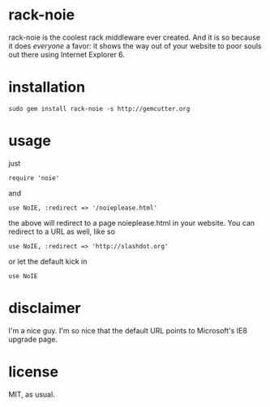 # rack-noie

rack-noie is the coolest rack middleware ever created. And it is so because it does _everyone_
a favor: it shows the way out of your website to poor souls out there using Internet Explorer 6.

# installation

    sudo gem install rack-noie -s http://gemcutter.org

# usage

just 

    require 'noie'
    
and

    use NoIE, :redirect => '/noieplease.html'
    
the above will redirect to a page noieplease.html in your website. You can redirect to
a URL as well, like so

    use NoIE, :redirect => 'http://slashdot.org'
    
or let the default kick in

    use NoIE
    
# disclaimer

I'm a nice guy. I'm so nice that the default URL points to Microsoft's IE8 upgrade page.

# license

MIT, as usual.

